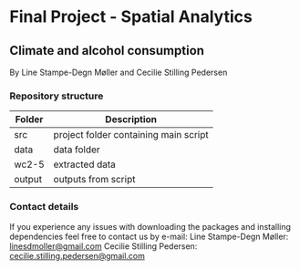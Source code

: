 # Final Project - Spatial Analytics

## Climate and alcohol consumption
By Line Stampe-Degn Møller and Cecilie Stilling Pedersen

### Repository structure

| Folder  | Description                          |
| ------- | -------------------------------------|
| src     | project folder containing main script|
| data    | data folder                          |
| wc2-5   | extracted data                       |
| output  | outputs from script                  |


### Contact details
If you experience any issues with downloading the packages and installing dependencies feel free to contact us by e-mail:
Line Stampe-Degn Møller: linesdmoller@gmail.com
Cecilie Stilling Pedersen: cecilie.stilling.pedersen@gmail.com 

